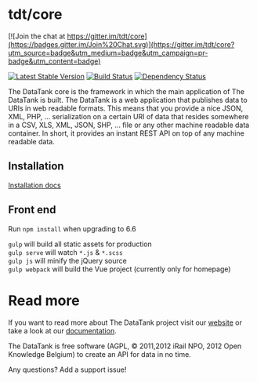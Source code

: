 # tdt/core

[![Join the chat at https://gitter.im/tdt/core](https://badges.gitter.im/Join%20Chat.svg)](https://gitter.im/tdt/core?utm_source=badge&utm_medium=badge&utm_campaign=pr-badge&utm_content=badge)


[![Latest Stable Version](https://poser.pugx.org/tdt/core/version.png)](https://packagist.org/packages/tdt/core)
[![Build Status](https://travis-ci.org/tdt/core.png?branch=development)](https://travis-ci.org/tdt/core) [![Dependency Status](https://www.versioneye.com/php/tdt:core/badge.png)](https://www.versioneye.com/php/tdt:core)

The DataTank core is the framework in which the main application of The DataTank is built. The DataTank is a web application that publishes data to URIs in web readable formats. This means that you provide a nice JSON, XML, PHP, ... serialization on a certain URI of data that resides somewhere in a CSV, XLS, XML, JSON, SHP, ... file or any other machine readable data container. In short, it provides an instant REST API on top of any machine readable data.

## Installation

[Installation docs](http://docs.thedatatank.com/5.12/installation)

## Front end

Run `npm install` when upgrading to 6.6 

`gulp` will build all static assets for production  
`gulp serve` will watch `*.js` & `*.scss`  
`gulp js` will minify the jQuery source  
`gulp webpack` will build the Vue project (currently only for homepage)

# Read more

If you want to read more about The DataTank project visit our [website](http://thedatatank.com) or take a look at our [documentation](http://docs.thedatatank.com).

The DataTank is free software (AGPL, © 2011,2012 iRail NPO, 2012 Open Knowledge Belgium) to create an API for data in no time.

Any questions? Add a support issue!